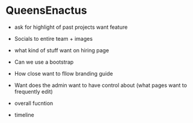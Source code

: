 # QueensEnactus

- ask for highlight of past projects want feature
- Socials to entire team + images 
- what kind of stuff want on hiring page 
- Can we use a bootstrap
- How close want to fllow branding guide 
- Want does the admin want to have control about (what pages want to frequently edit)
- overall fucntion

- timeline
